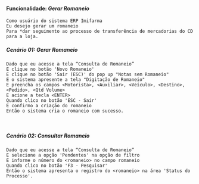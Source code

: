 #### Funcionalidade: *Gerar Romaneio*

```
Como usuário do sistema ERP Imifarma
Eu desejo gerar um romaneio
Para *dar seguimento ao processo de transferência de mercadorias do CD para a loja.
```


##### **Cenário 01:** *Gerar Romaneio* <br/>

```
Dado que eu acesse a tela “Consulta de Romaneio”
E clique no botão 'Novo Romaneio'
E clique no botão 'Sair (ESC)' do pop up "Notas sem Romaneio"
E o sistema apresente a tela "Digitação de Romaneio"
E preencha os campos <Motorista>, <Auxiliar>, <Veículo>, <Destino>, <Pedido>, <Qtd Volume>
E acione a tecla <ENTER>
Quando clico no botão 'ESC - Sair'
E confirmo a criação do romaneio
Então o sistema cria o romaneio com sucesso.
```
 <br/>
 

##### **Cenário 02:** *Consultar Romaneio* <br/>

```
Dado que eu acesse a tela “Consulta de Romaneio”
E selecione a opção 'Pendentes' na opção de filtro
E informe o número do <romaneio> no campo romaneio
Quando clico no botão 'F3 - Pesquisar'
Então o sistema apresenta o registro do <romaneio> na área 'Status do Processo'.
```
